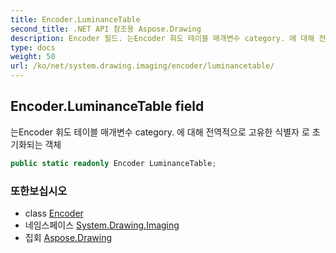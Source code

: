 ```yaml
---
title: Encoder.LuminanceTable
second_title: .NET API 참조용 Aspose.Drawing
description: Encoder 필드. 는Encoder 휘도 테이블 매개변수 category. 에 대해 전역적으로 고유한 식별자 로 초기화되는 객체
type: docs
weight: 50
url: /ko/net/system.drawing.imaging/encoder/luminancetable/
---
```

## Encoder.LuminanceTable field

는Encoder 휘도 테이블 매개변수 category. 에 대해 전역적으로 고유한 식별자 로 초기화되는 객체

```csharp
public static readonly Encoder LuminanceTable;
```

### 또한보십시오

* class [Encoder](../)
* 네임스페이스 [System.Drawing.Imaging](../../encoder/)
* 집회 [Aspose.Drawing](../../../)


